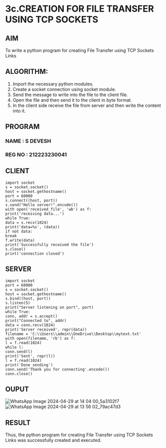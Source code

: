 # 3c.CREATION FOR FILE TRANSFER USING TCP SOCKETS
## AIM
To write a python program for creating File Transfer using TCP Sockets Links
## ALGORITHM:
1. Import the necessary python modules.
2. Create a socket connection using socket module.
3. Send the message to write into the file to the client file.
4. Open the file and then send it to the client in byte format.
5. In the client side receive the file from server and then write the content into it.
## PROGRAM
### NAME : S DEVESH
### REG NO : 212223230041

## CLIENT
```
import socket
s = socket.socket()
host = socket.gethostname()
port = 60000
s.connect((host, port))
s.send("Hello server!".encode())
with open('received_file', 'wb') as f:
print('receiving data...')
while True:
data = s.recv(1024)
print('data=%s', (data))
if not data:
break
f.write(data)
print('Successfully received the file')
s.close()
print('connection closed')
```
## SERVER
```
import socket
port = 60000
s = socket.socket()
host = socket.gethostname()
s.bind((host, port))
s.listen(5)
print("Server listening on port", port)
while True:
conn, addr = s.accept()
print("Connected to", addr)
data = conn.recv(1024)
print('Server received', repr(data))
filename = 'C:\\Users\\admin\\OneDrive\\Desktop\\mytext.txt'
with open(filename, 'rb') as f:
l = f.read(1024)
while l:
conn.send(l)
print('Sent', repr(l))
l = f.read(1024)
print('Done sending')
conn.send('Thank you for connecting'.encode())
conn.close()
```
## OUPUT
![WhatsApp Image 2024-04-29 at 14 04 00_5a3102f7](https://github.com/DEVAABISHEK/3c.FILE_TRANSFER_USING_TCP_SOCKETS/assets/150319305/7b21c0c3-ce74-4a22-bd81-1f25a54fb20b)
![WhatsApp Image 2024-04-29 at 13 56 02_79ac47d3](https://github.com/DEVAABISHEK/3c.FILE_TRANSFER_USING_TCP_SOCKETS/assets/150319305/36a9abd4-ce39-49a5-b66b-6d6088505e2c)
## RESULT
Thus, the python program for creating File Transfer using TCP Sockets Links was 
successfully created and executed.
